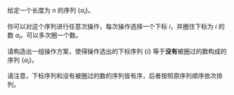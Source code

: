 给定一个长度为 $n$ 的序列 $\{a_i\}$。

你可以对这个序列进行任意次操作，每次操作选择一个下标 $i$，并圈住下标为 $i$ 的数 $a_i$。可以多次圈一个数。

请构造出一组操作方案，使得操作选出的下标序列 $\{i\}$ 等于**没有**被圈过的数构成的序列 $\{a_i\}$。

请注意，下标序列和没有被圈过的数的序列皆有序，后者按照原序列顺序依次排列。
